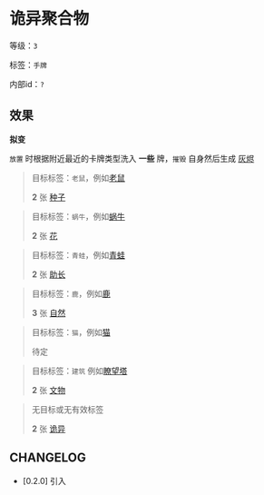 # 诡异聚合物

等级：`3`

标签：`手牌`

内部id：`?`

## 效果

**拟变**

`放置` 时根据附近最近的卡牌类型洗入 **一些** 牌，`摧毁` 自身然后生成 [灰烬](灰烬.md)

> 目标标签：`老鼠`，例如[老鼠](老鼠.md)
>
> **2** 张 [种子](../卡牌组/种子.md)

> 目标标签：`蜗牛`，例如[蜗牛](蜗牛.md)
>
> **2** 张 [花](../卡牌组/花.md)

> 目标标签：`青蛙`，例如[青蛙](青蛙.md)
>
> **2** 张 [助长](../卡牌组/助长.md)

> 目标标签：`鹿`，例如[鹿](鹿.md)
>
> **3** 张 [自然](../卡牌组/自然.md)

> 目标标签：`猫`，例如[猫](猫.md)
>
> 待定

> 目标标签：`建筑` 例如[瞭望塔](瞭望塔.md)
>
> **2** 张 [文物](../卡牌组/文物.md)

> 无目标或无有效标签
>
> **2** 张 [诡异](../卡牌组/诡异.md)

## CHANGELOG

- [0.2.0] 引入
